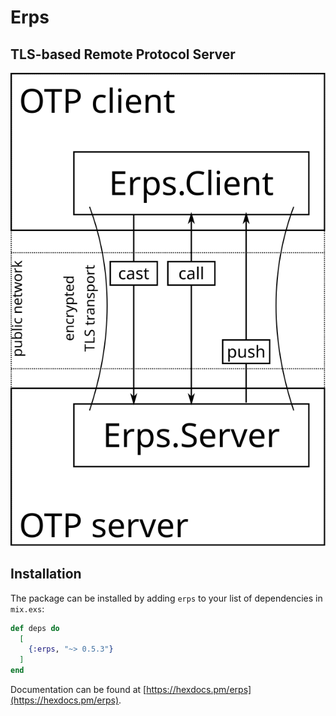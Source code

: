 # Erps

## TLS-based Remote Protocol Server

![rps diagram](diagram.svg)

## Installation

The package can be installed by adding `erps` to your list of dependencies in `mix.exs`:

```elixir
def deps do
  [
    {:erps, "~> 0.5.3"}
  ]
end
```

Documentation can be found at [https://hexdocs.pm/erps](https://hexdocs.pm/erps).
